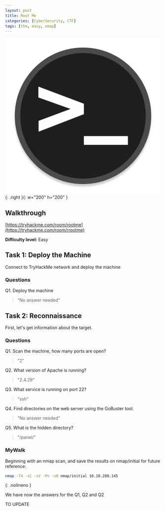 ```yaml
---
layout: post
title: Root Me
categories: [CyberSecurity, CTF]
tags: [thm, easy, nmap]
---
```

![Basic Pentesting](./assets/rootme.png){: .right }{: w="200" h="200" }
## Walkthrough
[https://tryhackme.com/room/rootme](https://tryhackme.com/room/rrootme)

**Difficulty level:** Easy

## Task 1: Deploy the Machine
Connect to TryHackMe network and deploy the machine

### Questions

Q1. Deploy the machine

> "No answer needed"

## Task 2: Reconnaissance
First, let's get information about the target.

### Questions

Q1. Scan the machine, how many ports are open?

> "2"

Q2. What version of Apache is running?

> "2.4.29"

Q3. What service is running on port 22?

> "ssh"

Q4. Find directories on the web server using the GoBuster tool.

> "No answer needed"

Q5. What is the hidden directory?

> "/panel/"

### MyWalk

Beginning with an nmap scan, and save the results on nmap/initial for future reference:

```bash
nmap -T4 -sC -sV -Pn -oN nmap/initial 10.10.208.145
```
{: .nolineno }

We have now the answers for the Q1, Q2 and Q2

TO UPDATE